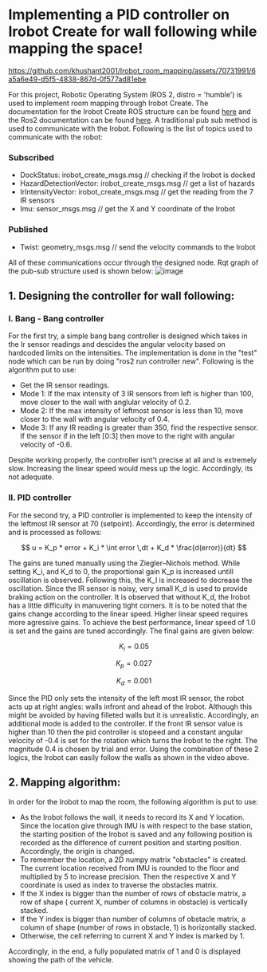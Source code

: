 # Implementing a PID controller on Irobot Create for wall following while mapping the space!

https://github.com/khushant2001/Irobot_room_mapping/assets/70731991/6a5a6e49-d5f5-4838-867d-0f577ad81ebe

For this project, Robotic Operating System (ROS 2, distro = 'humble') is used to implement room mapping through Irobot Create. The documentation for the Irobot Create ROS structure can be found [here](https://iroboteducation.github.io/create3_docs/) and the Ros2 documentation can be found [here](https://docs.ros.org/en/humble/index.html). A traditional pub sub method is used to communicate with the Irobot. Following is the list of topics used to communicate with the robot:

### Subscribed

- DockStatus: irobot_create_msgs.msg // checking if the Irobot is docked
- HazardDetectionVector: irobot_create_msgs.msg // get a list of hazards 
- IrIntensityVector: irobot_create_msgs.msg // get the reading from the 7 IR sensors
- Imu: sensor_msgs.msg // get the X and Y coordinate of the Irobot

### Published

- Twist: geometry_msgs.msg // send the velocity commands to the Irobot

All of these communications occur through the designed node. Rqt graph of the pub-sub structure used is shown below: 
![image](https://github.com/khushant2001/Irobot_room_mapping/assets/70731991/e5783494-741d-43c6-95aa-a00cf5879dfc)



## 1. Designing the controller for wall following:

### I. Bang - Bang controller

For the first try, a simple bang bang controller is designed which takes in the Ir sensor readings and descides the angular velocity based on hardcoded limits on the intensities. The implementation is done in the "test" node which can be run by doing "ros2 run controller new". Following is the algorithm put to use:

- Get the IR sensor readings.
- Mode 1: If the max intensity of 3 IR sensors from left is higher than 100, move closer to the wall with anglular velocity of 0.2.
- Mode 2: If the max intensity of leftmost sensor is less than 10, move closer to the wall with angular velocity of 0.4.
- Mode 3: If any IR reading is greater than 350, find the respective sensor. If the sensor if in the left [0:3] then move to the right with angular velocity of -0.6.

Despite working properly, the controller isnt't precise at all and is extremely slow. Increasing the linear speed would mess up the logic. Accordingly, its not adequate. 

### II. PID controller

For the second try, a PID controller is implemented to keep the intensity of the leftmost IR sensor at 70 (setpoint). Accordingly, the error is determined and is processed as follows: 

$$ 
u = K_p * error + K_i * \int error \,dt + K_d * \frac{d(error)}{dt}
$$

The gains are tuned manually using the Ziegler–Nichols method. While setting K_i, and K_d to 0, the proportional gain K_p is increased untill oscillation is observed. Following this, the K_I is increased to decrease the oscillation. Since the IR sensor is noisy, very small K_d is used to provide braking action on the controller. It is observed that without K_d, the Irobot has a little difficulty in manuvering tight corners. It is to be noted that the gains change according to the linear speed. Higher linear speed requires more agressive gains. To achieve the best performance, linear speed of 1.0 is set and the gains are tuned accordingly. The final gains are given below: 

$$
K_i = 0.05
$$

$$
K_p = 0.027
$$

$$
K_d = 0.001
$$

Since the PID only sets the intensity of the left most IR sensor, the robot acts up at right angles: walls infront and ahead of the Irobot. Although this might be avoided by having filleted walls but it is unrealistic. Accordingly, an additional mode is added to the controller. If the front IR sensor value is higher than 10 then the pid controller is stopeed and a constant angular velocity of -0.4 is set for the rotation which turns the Irobot to the right. The magnitude 0.4 is chosen by trial and error. Using the combination of these 2 logics, the Irobot can easily follow the walls as shown in the video above. 

## 2. Mapping algorithm:

In order for the Irobot to map the room, the following algorithm is put to use:

- As the Irobot follows the wall, it needs to record its X and Y location. Since the location give through IMU is with respect to the base station, the starting position of the Irobot is saved and any following position is recorded as the difference of current position and starting position. Accordingly, the origin is changed.
- To remember the location, a 2D numpy matrix "obstacles" is created. The current location received from IMU is rounded to the floor and multiplied by 5 to increase precision. Then the respective X and Y coordinate is used as index to traverse the obstacles matrix.
- If the X index is bigger than the number of rows of obstacle matrix, a row of shape ( current X, number of columns in obstacle) is vertically stacked.
- If the Y index is bigger than number of columns of obstacle matrix, a column of shape (number of rows in obstacle, 1) is horizontally stacked.
- Otherwise, the cell referring to current X and Y index is marked by 1.

Accordingly, in the end, a fully populated matrix of 1 and 0 is displayed showing the path of the vehicle. 
